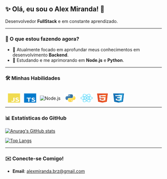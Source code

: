 ## ✨ Olá, eu sou o Alex Miranda! 👋

Desenvolvedor  **FullStack** e em constante aprendizado.

---

### 🚀 O que estou fazendo agora?

* 🔭 Atualmente focado em aprofundar meus conhecimentos em desenvolvimento **Backend**.
* 🌱 Estudando e me aprimorando em **Node.js** e **Python**.

---

### 🛠️ Minhas Habilidades

<div style="display: inline_block"><br>
  <img align="center" alt="JavaScript" height="30" width="40" src="https://raw.githubusercontent.com/devicons/devicon/master/icons/javascript/javascript-plain.svg">
  <img align="center" alt="TypeScript" height="30" width="40" src="https://raw.githubusercontent.com/devicons/devicon/master/icons/typescript/typescript-plain.svg">
  <img align="center" alt="Node.js" height="30" width="40" src="https://cdn.jsdelivr.net/gh/devicons/devicon@latest/icons/nodejs/nodejs-original-wordmark.svg" />
  <img align="center" alt="Python" height="30" width="40" src="https://raw.githubusercontent.com/devicons/devicon/master/icons/python/python-original.svg">
  <img align="center" alt="React" height="30" width="40" src="https://raw.githubusercontent.com/devicons/devicon/master/icons/react/react-original.svg">
  <img align="center" alt="HTML5" height="30" width="40" src="https://raw.githubusercontent.com/devicons/devicon/master/icons/html5/html5-original.svg">
  <img align="center" alt="CSS3" height="30" width="40" src="https://raw.githubusercontent.com/devicons/devicon/master/icons/css3/css3-original.svg">
</div>

---

### 📊 Estatísticas do GitHub

[![Anurag's GitHub stats](https://github-readme-stats.vercel.app/api?username=alexsouza645&show_icons=true&theme=tokyonight)](https://github.com/anuraghazra/github-readme-stats)

[![Top Langs](https://github-readme-stats.vercel.app/api/top-langs/?username=alexsouza645&layout=compact)](https://github.com/anuraghazra/github-readme-stats)

---

### ✉️ Conecte-se Comigo!

* **Email**: alexmiranda.brz@gmail.com



          
 
          
          
          

